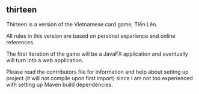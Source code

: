 ## thirteen

Thirteen is a version of the Vietnamese card game, Tiến Lên.

All rules in this version are based on personal experience and online references.

The first iteration of the game will be a JavaFX application and eventually
will turn into a web application.

Please read the contributors file for information and help about setting up
project (it will not compile upon first import) since I am not too experienced
with setting up Maven build dependencies.